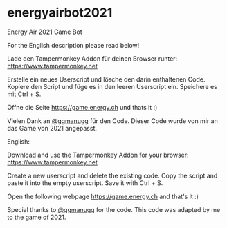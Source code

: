 # energyairbot2021
Energy Air 2021 Game Bot

For the English description please read below!

Lade den Tampermonkey Addon für deinen Browser runter: https://www.tampermonkey.net

Erstelle ein neues Userscript und lösche den darin enthaltenen Code. Kopiere den Script und füge es in den leeren Userscript ein. Speichere es mit Ctrl + S.

Öffne die Seite https://game.energy.ch und thats it :)

Vielen Dank an [@ggmanugg] für den Code. Dieser Code wurde von mir an das Game von 2021 angepasst.

English:

Download and use the Tampermonkey Addon for your browser: https://www.tampermonkey.net

Create a new userscript and delete the existing code. Copy the script and paste it into the empty userscript. Save it with Ctrl + S.

Open the following webpage https://game.energy.ch and that's it :)

Special thanks to [@ggmanugg] for the code. This code was adapted by me to the game of 2021.

[@ggmanugg]: https://github.com/ggmanugg/energyair_bot
